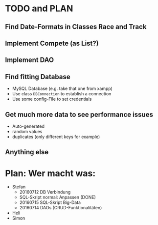 # TODO and PLAN

## Find Date-Formats in Classes Race and Track


## Implement Compete (as List?)


## Implement DAO


## Find fitting Database
* MySQL Database (e.g. take that one from xampp)
* Use class `DBConnection` to establish a connection
* Use some config-File to set credentials

## Get much more data to see performance issues
* Auto-generated
* random values
* duplicates (only different keys for example)

## Anything else


# Plan: Wer macht was:
* Stefan
	* 20160712 DB Verbindung
	* SQL-Skript normal: Anpassen (DONE)
	* 20160715 SQL-Skript Big-Data
	* 20160714 DAOs (CRUD-Funktionalitäten)
* Heli
* Simon